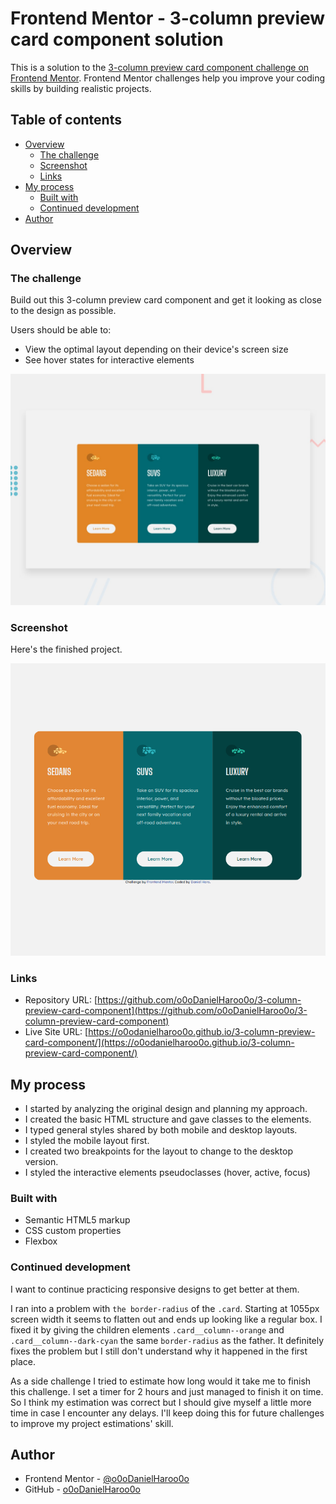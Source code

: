 # Frontend Mentor - 3-column preview card component solution

This is a solution to the [3-column preview card component challenge on Frontend Mentor](https://www.frontendmentor.io/challenges/3column-preview-card-component-pH92eAR2-). Frontend Mentor challenges help you improve your coding skills by building realistic projects. 

## Table of contents

- [Overview](#overview)
  - [The challenge](#the-challenge)
  - [Screenshot](#screenshot)
  - [Links](#links)
- [My process](#my-process)
  - [Built with](#built-with)
  - [Continued development](#continued-development)
- [Author](#author)

## Overview

### The challenge

Build out this 3-column preview card component and get it looking as close to the design as possible.

Users should be able to:

- View the optimal layout depending on their device's screen size
- See hover states for interactive elements

![Design preview for the 3-column preview card component coding challenge](./design/desktop-preview.jpg)

### Screenshot

Here's the finished project.

![Finished project](./screenshot/sc-finished-project.png)

### Links

- Repository URL: [https://github.com/o0oDanielHaroo0o/3-column-preview-card-component](https://github.com/o0oDanielHaroo0o/3-column-preview-card-component)
- Live Site URL: [https://o0odanielharoo0o.github.io/3-column-preview-card-component/](https://o0odanielharoo0o.github.io/3-column-preview-card-component/)

## My process

- I started by analyzing the original design and planning my approach.
- I created the basic HTML structure and gave classes to the elements.
- I typed general styles shared by both mobile and desktop layouts.
- I styled the mobile layout first.
- I created two breakpoints for the layout to change to the desktop version.
- I styled the interactive elements pseudoclasses (hover, active, focus)

### Built with

- Semantic HTML5 markup
- CSS custom properties
- Flexbox

### Continued development

I want to continue practicing responsive designs to get better at them.

I ran into a problem with `the border-radius` of the `.card`. Starting at 1055px screen width it seems to flatten out and ends up looking like a regular box. I fixed it by giving the children elements `.card__column--orange` and `.card__column--dark-cyan` the same `border-radius` as the father. It definitely fixes the problem but I still don't understand why it happened in the first place.

As a side challenge I tried to estimate how long would it take me to finish this challenge. I set a timer for 2 hours and just managed to finish it on time. So I think my estimation was correct but I should give myself a little more time in case I encounter any delays. I'll keep doing this for future challenges to improve my project estimations' skill.

## Author

- Frontend Mentor - [@o0oDanielHaroo0o](https://www.frontendmentor.io/profile/o0oDanielHaroo0o)
- GitHub - [o0oDanielHaroo0o](https://github.com/o0oDanielHaroo0o)